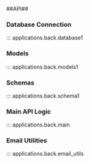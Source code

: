 ##API##
### Database Connection
::: applications.back.database1

### Models
::: applications.back.models1

### Schemas
::: applications.back.schema1

### Main API Logic
::: applications.back.main

### Email Utilities
::: applications.back.email_utils
